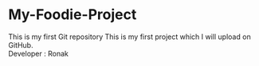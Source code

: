 # My-Foodie-Project
This is my first Git repository This is my first project which I will upload on GitHub.
<br>
Developer : Ronak
